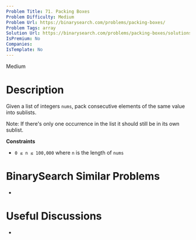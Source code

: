 ```yaml
---
Problem Title: 71. Packing Boxes
Problem Difficulty: Medium
Problem Url: https://binarysearch.com/problems/packing-boxes/
Problem Tags: array
Solution Url: https://binarysearch.com/problems/packing-boxes/solutions/
IsPremium: No
Companies: 
IsTemplate: No
---
```


<span style="color: ;">Medium</span>

# Description

Given a list of integers `nums`, pack consecutive elements of the same value into sublists.

Note: If there's only one occurrence in the list it should still be in its own sublist.

**Constraints**
- `0 ≤ n ≤ 100,000` where `n` is the length of `nums`

# BinarySearch Similar Problems

- []()

# Useful Discussions

- []()
